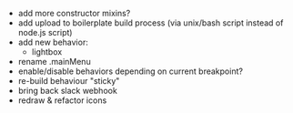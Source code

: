 - add more constructor mixins?
- add upload to boilerplate build process (via unix/bash script instead of node.js script)
- add new behavior:
     + lightbox
- rename .mainMenu
- enable/disable behaviors depending on current breakpoint?
- re-build behaviour "sticky"
- bring back slack webhook
- redraw & refactor icons
